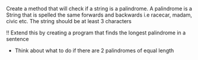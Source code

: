 Create a method that will check if a string is a palindrome. A palindrome is a String that is spelled the same forwards and backwards i.e racecar, madam, civic etc. 
The string should be at least 3 characters


!! Extend this by creating a program that finds the longest palindrome in a sentence
- Think about what to do if there are 2 palindromes of equal length